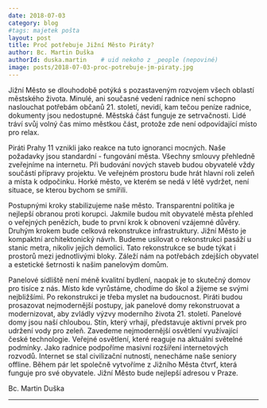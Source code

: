 ```yaml
---
date: 2018-07-03
category: blog
#tags: majetek pošta
layout: post
title: Proč potřebuje Jižní Město Piráty?
author: Bc. Martin Duška
authorId: duska.martin    # uid nekoho z _people (nepoviné)
image: posts/2018-07-03-proc-potrebuje-jm-piraty.jpg
---
```


Jižní Město se dlouhodobě potýká s pozastaveným rozvojem všech oblastí městského života. Minulé, ani současné vedení radnice není schopno naslouchat potřebám občanů 21. století, nevidí, kam tečou peníze radnice, dokumenty jsou nedostupné. Městská část funguje ze setrvačnosti. Lidé tráví svůj volný čas mimo městkou část, protože zde není odpovídající místo pro relax.

Piráti Prahy 11 vznikli jako reakce na tuto ignoranci mocných. Naše požadavky jsou standardní - fungování města. Všechny smlouvy přehledně zveřejníme na internetu. Při budování nových staveb budou obyvatelé vždy součástí přípravy projektu. Ve veřejném prostoru bude hrát hlavní roli zeleň a místa k odpočinku. Horké město, ve kterém se nedá v létě vydržet, není situace, se kterou bychom se smířili.

Postupnými kroky stabilizujeme naše město. Transparentní politika je nejlepší obranou proti korupci. Jakmile budou mít obyvatelé města přehled o veřejných penězích, bude to první krok k obnovení vzájemné důvěry.  Druhým krokem bude celková rekonstrukce infrastruktury. Jižní Město je kompaktní architektonický návrh. Budeme usilovat o rekonstrukci pasáží u stanic metra, nikoliv jejich demolici. Tato rekonstrukce se bude týkat i prostorů mezi jednotlivými bloky. Záleží nám na potřebách zdejších obyvatel a estetické šetrnosti k našim panelovým domům.

Panelové sídliště není méně kvalitní bydlení, naopak je to skutečný domov pro tisíce z nás. Místo kde vyrůstáme, chodíme do škol a žijeme se svými nejbližšími. Po rekonstrukci je třeba myslet na budoucnost. Piráti budou prosazovat nejmodernější postupy, jak panelové domy rekonstruovat a modernizovat, aby zvládly výzvy moderního života 21. století. Panelové domy jsou naší chloubou. Stín, který vrhají, představuje aktivní prvek pro udržení vody pro zeleň. Zavedeme nejmodernější osvětlení využívající české technologie. Veřejné osvětlení, které reaguje na aktuální světelné podmínky. Jako radnice podpoříme masivní rozšíření internetových rozvodů. Internet se stal civilizační nutností, nenecháme naše seniory offline. Během pár let společně vytvoříme z Jižního Města čtvrť, která funguje pro své obyvatele. Jižní Město bude nejlepší adresou v Praze.

Bc. Martin Duška

- - -
